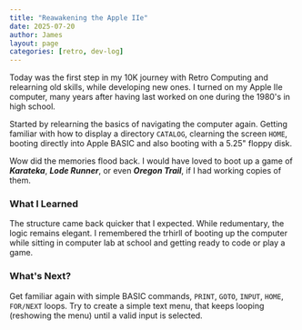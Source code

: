 ```yaml
---
title: "Reawakening the Apple IIe"
date: 2025-07-20
author: James
layout: page
categories: [retro, dev-log]
---
```


Today was the first step in my 10K journey with Retro Computing and relearning old skills, while developing new ones. I turned on my Apple IIe computer, many years after having last worked on one during the 1980's in high school.

Started by relearning the basics of navigating the computer again. Getting familiar with how to display a directory `CATALOG`, clearning the screen `HOME`, booting directly into Apple BASIC and also booting with a 5.25" floppy disk.

Wow did the memories flood back. I would have loved to boot up a game of **_Karateka_**, **_Lode Runner_**, or even **_Oregon Trail_**, if I had working copies of them.

### What I Learned

The structure came back quicker that I expected. While redumentary, the logic remains elegant. I remembered the trhirll of booting up the computer while sitting in computer lab at school and getting ready to code or play a game.

### What's Next?

Get familiar again with simple BASIC commands, `PRINT`, `GOTO`, `INPUT`, `HOME`, `FOR/NEXT` loops. Try to create a simple text menu, that keeps looping (reshowing the menu) until a valid input is selected.

